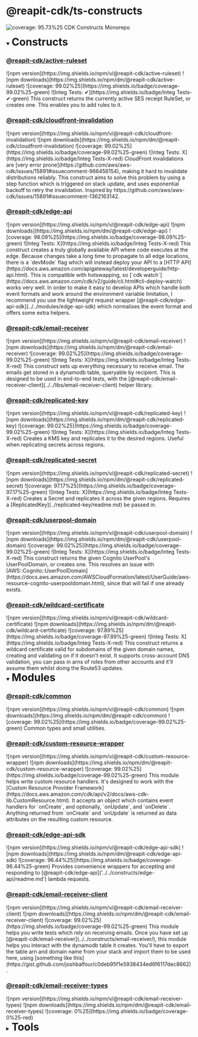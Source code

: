 # @reapit-cdk/ts-constructs
![coverage: 95.73%25](https://img.shields.io/badge/coverage-95.73%25-green)
CDK Constructs Monorepo
<details open>
    <summary><span style="text-transform: capitalize; font-weight: bold; font-size: 2em;">constructs</span></summary>
    <h3><a href="packages/construct/active-ruleset">@reapit-cdk/active-ruleset</a></h3>
![npm version](https://img.shields.io/npm/v/@reapit-cdk/active-ruleset) ![npm downloads](https://img.shields.io/npm/dm/@reapit-cdk/active-ruleset) ![coverage: 99.02%25](https://img.shields.io/badge/coverage-99.02%25-green) ![Integ Tests: ✔](https://img.shields.io/badge/Integ Tests-✔-green)
This construct returns the currently active SES receipt RuleSet, or creates one. This enables you to add rules to it.
<h3><a href="packages/construct/cloudfront-invalidation">@reapit-cdk/cloudfront-invalidation</a></h3>
![npm version](https://img.shields.io/npm/v/@reapit-cdk/cloudfront-invalidation) ![npm downloads](https://img.shields.io/npm/dm/@reapit-cdk/cloudfront-invalidation) ![coverage: 99.02%25](https://img.shields.io/badge/coverage-99.02%25-green) ![Integ Tests: X](https://img.shields.io/badge/Integ Tests-X-red)
CloudFront invalidations are [very error prone](https://github.com/aws/aws-cdk/issues/15891#issuecomment-966456154), making it hard to invalidate distributions reliably. This construct aims to solve this problem by using a step function which is triggered on stack update, and uses exponential backoff to retry the invalidation. Inspired by https://github.com/aws/aws-cdk/issues/15891#issuecomment-1362163142.
<h3><a href="packages/construct/edge-api">@reapit-cdk/edge-api</a></h3>
![npm version](https://img.shields.io/npm/v/@reapit-cdk/edge-api) ![npm downloads](https://img.shields.io/npm/dm/@reapit-cdk/edge-api) ![coverage: 98.09%25](https://img.shields.io/badge/coverage-98.09%25-green) ![Integ Tests: X](https://img.shields.io/badge/Integ Tests-X-red)
This construct creates a truly globally available API where code executes at the edge. Because changes take a long time to propagate to all edge locations, there is a `devMode` flag which will instead deploy your API to a [HTTP API](https://docs.aws.amazon.com/apigateway/latest/developerguide/http-api.html). This is compatible with hotswapping, so [`cdk watch`](https://docs.aws.amazon.com/cdk/v2/guide/cli.html#cli-deploy-watch) works very well. In order to make it easy to develop APIs which handle both event formats and work around the environment variable limitation, I recommend you use the lightweight request wrapper [@reapit-cdk/edge-api-sdk](../../modules/edge-api-sdk) which normalises the event format and offers some extra helpers.
<h3><a href="packages/construct/email-receiver">@reapit-cdk/email-receiver</a></h3>
![npm version](https://img.shields.io/npm/v/@reapit-cdk/email-receiver) ![npm downloads](https://img.shields.io/npm/dm/@reapit-cdk/email-receiver) ![coverage: 99.02%25](https://img.shields.io/badge/coverage-99.02%25-green) ![Integ Tests: X](https://img.shields.io/badge/Integ Tests-X-red)
This construct sets up everything necessary to receive email. The emails get stored in a dynamodb table, queryable by recipient. This is designed to be used in end-to-end tests, with the [@reapit-cdk/email-receiver-client](../../libs/email-receiver-client) helper library.
<h3><a href="packages/construct/replicated-key">@reapit-cdk/replicated-key</a></h3>
![npm version](https://img.shields.io/npm/v/@reapit-cdk/replicated-key) ![npm downloads](https://img.shields.io/npm/dm/@reapit-cdk/replicated-key) ![coverage: 99.02%25](https://img.shields.io/badge/coverage-99.02%25-green) ![Integ Tests: X](https://img.shields.io/badge/Integ Tests-X-red)
Creates a KMS key and replicates it to the desired regions. Useful when replicating secrets across regions.
<h3><a href="packages/construct/replicated-secret">@reapit-cdk/replicated-secret</a></h3>
![npm version](https://img.shields.io/npm/v/@reapit-cdk/replicated-secret) ![npm downloads](https://img.shields.io/npm/dm/@reapit-cdk/replicated-secret) ![coverage: 97.17%25](https://img.shields.io/badge/coverage-97.17%25-green) ![Integ Tests: X](https://img.shields.io/badge/Integ Tests-X-red)
Creates a Secret and replicates it across the given regions. Requires a [ReplicatedKey](../replicated-key/readme.md) be passed in.
<h3><a href="packages/construct/userpool-domain">@reapit-cdk/userpool-domain</a></h3>
![npm version](https://img.shields.io/npm/v/@reapit-cdk/userpool-domain) ![npm downloads](https://img.shields.io/npm/dm/@reapit-cdk/userpool-domain) ![coverage: 99.02%25](https://img.shields.io/badge/coverage-99.02%25-green) ![Integ Tests: X](https://img.shields.io/badge/Integ Tests-X-red)
This construct returns the given Cognito UserPool's UserPoolDomain, or creates one. This resolves an issue with [AWS::Cognito::UserPoolDomain](https://docs.aws.amazon.com/AWSCloudFormation/latest/UserGuide/aws-resource-cognito-userpooldomain.html), since that will fail if one already exists.
<h3><a href="packages/construct/wildcard-certificate">@reapit-cdk/wildcard-certificate</a></h3>
![npm version](https://img.shields.io/npm/v/@reapit-cdk/wildcard-certificate) ![npm downloads](https://img.shields.io/npm/dm/@reapit-cdk/wildcard-certificate) ![coverage: 97.89%25](https://img.shields.io/badge/coverage-97.89%25-green) ![Integ Tests: X](https://img.shields.io/badge/Integ Tests-X-red)
This construct returns a wildcard certificate valid for subdomains of the given domain names, creating and validating on if it doesn't exist. It supports cross-account DNS validation, you can pass in arns of roles from other accounts and it'll assume them whilst doing the Route53 updates.
  </details>
<details open>
    <summary><span style="text-transform: capitalize; font-weight: bold; font-size: 2em;">modules</span></summary>
    <h3><a href="packages/module/common">@reapit-cdk/common</a></h3>
![npm version](https://img.shields.io/npm/v/@reapit-cdk/common) ![npm downloads](https://img.shields.io/npm/dm/@reapit-cdk/common) ![coverage: 99.02%25](https://img.shields.io/badge/coverage-99.02%25-green)
Common types and small utilities.
<h3><a href="packages/module/custom-resource-wrapper">@reapit-cdk/custom-resource-wrapper</a></h3>
![npm version](https://img.shields.io/npm/v/@reapit-cdk/custom-resource-wrapper) ![npm downloads](https://img.shields.io/npm/dm/@reapit-cdk/custom-resource-wrapper) ![coverage: 99.02%25](https://img.shields.io/badge/coverage-99.02%25-green)
This module helps write custom resource handlers. It's designed to work with the [Custom Resource Provider Framework](https://docs.aws.amazon.com/cdk/api/v2/docs/aws-cdk-lib.CustomResource.html). It accepts an object which contains event handlers for `onCreate`, and optionally, `onUpdate`, and `onDelete`. Anything returned from `onCreate` and `onUpdate` is returned as data attributes on the resulting custom resource.
<h3><a href="packages/module/edge-api-sdk">@reapit-cdk/edge-api-sdk</a></h3>
![npm version](https://img.shields.io/npm/v/@reapit-cdk/edge-api-sdk) ![npm downloads](https://img.shields.io/npm/dm/@reapit-cdk/edge-api-sdk) ![coverage: 96.44%25](https://img.shields.io/badge/coverage-96.44%25-green)
Provides convenience wrappers for accepting and responding to [@reapit-cdk/edge-api]('../../constructs/edge-api/readme.md') lambda requests.
<h3><a href="packages/module/email-receiver-client">@reapit-cdk/email-receiver-client</a></h3>
![npm version](https://img.shields.io/npm/v/@reapit-cdk/email-receiver-client) ![npm downloads](https://img.shields.io/npm/dm/@reapit-cdk/email-receiver-client) ![coverage: 99.02%25](https://img.shields.io/badge/coverage-99.02%25-green)
This module helps you write tests which rely on receiving emails. Once you have set up [@reapit-cdk/email-receiver](../../constructs/email-receiver/), this module helps you interact with the dynamodb table it creates. You'll have to export the table arn and domain name from your stack and import them to be used here, using [something like this](https://gist.github.com/joshbalfour/c0deb95f1e5938434ed6f6117dec8662).
<h3><a href="packages/module/email-receiver-types">@reapit-cdk/email-receiver-types</a></h3>
![npm version](https://img.shields.io/npm/v/@reapit-cdk/email-receiver-types) ![npm downloads](https://img.shields.io/npm/dm/@reapit-cdk/email-receiver-types) ![coverage: 0%25](https://img.shields.io/badge/coverage-0%25-red)

  </details>
<details false>
    <summary><span style="text-transform: capitalize; font-weight: bold; font-size: 2em;">tools</span></summary>
    <h3><a href="packages/tool/eslint">@reapit-cdk/eslint-config</a></h3>
![npm version](https://img.shields.io/npm/v/@reapit-cdk/eslint-config) ![npm downloads](https://img.shields.io/npm/dm/@reapit-cdk/eslint-config) ![coverage: 0%25](https://img.shields.io/badge/coverage-0%25-red)
@reapit-cdk eslint config.
<h3><a href="packages/tool/generate-readme">@reapit-cdk/generate-readme</a></h3>
![npm version](https://img.shields.io/npm/v/@reapit-cdk/generate-readme) ![npm downloads](https://img.shields.io/npm/dm/@reapit-cdk/generate-readme) ![coverage: 0%25](https://img.shields.io/badge/coverage-0%25-red)
Generates package readmes.
<h3><a href="packages/tool/integration-tests">@reapit-cdk/integration-tests</a></h3>
![npm version](https://img.shields.io/npm/v/@reapit-cdk/integration-tests) ![npm downloads](https://img.shields.io/npm/dm/@reapit-cdk/integration-tests) ![coverage: 0%25](https://img.shields.io/badge/coverage-0%25-red)
Easily run integration tests for CDK constructs.
<h3><a href="packages/tool/tsconfig">@reapit-cdk/tsconfig</a></h3>
![npm version](https://img.shields.io/npm/v/@reapit-cdk/tsconfig) ![npm downloads](https://img.shields.io/npm/dm/@reapit-cdk/tsconfig) ![coverage: 0%25](https://img.shields.io/badge/coverage-0%25-red)
tsconfig for @reapit-cdk.
<h3><a href="packages/tool/tsup">@reapit-cdk/tsup</a></h3>
![npm version](https://img.shields.io/npm/v/@reapit-cdk/tsup) ![npm downloads](https://img.shields.io/npm/dm/@reapit-cdk/tsup) ![coverage: 0%25](https://img.shields.io/badge/coverage-0%25-red)
Easily build @reapit-cdk constructs and custom resource lambdas.
<h3><a href="packages/tool/version-package">@reapit-cdk/version-package</a></h3>
![npm version](https://img.shields.io/npm/v/@reapit-cdk/version-package) ![npm downloads](https://img.shields.io/npm/dm/@reapit-cdk/version-package) ![coverage: 0%25](https://img.shields.io/badge/coverage-0%25-red)
Set package version to the release version before publishing.
  </details>